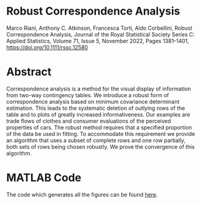 
# Robust Correspondence Analysis

Marco Riani, Anthony C. Atkinson, Francesca Torti, Aldo Corbellini, Robust Correspondence Analysis, Journal of the Royal Statistical Society Series C: Applied Statistics, Volume 71, Issue 5, November 2022, Pages 1381–1401, https://doi.org/10.1111/rssc.12580

# Abstract
Correspondence analysis is a method for the visual display of information from two-way contingency tables. We introduce a robust form of correspondence analysis based on minimum covariance determinant estimation. This leads to the systematic deletion of outlying rows of the table and to plots of greatly increased informativeness. Our examples are trade flows of clothes and consumer evaluations of the perceived properties of cars. The robust method requires that a specified proportion of the data be used in fitting. To accommodate this requirement we provide an algorithm that uses a subset of complete rows and one row partially, both sets of rows being chosen robustly. We prove the convergence of this algorithm.

# MATLAB Code

The code which generates all the figures can be found [here](https://github.com/UniprJRC/FSDApapers/blob/main/RATC/robCAfigures.m).







